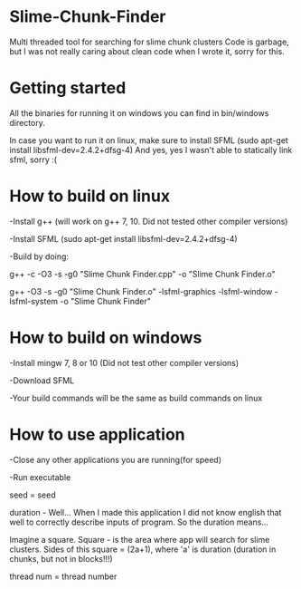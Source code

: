 # Slime-Chunk-Finder
Multi threaded tool for searching for slime chunk clusters
Code is garbage, but I was not really caring about clean code when I wrote it, sorry for this.

# Getting started
All the binaries for running it on windows you can find in bin/windows directory.

In case you want to run it on linux, make sure to install SFML (sudo apt-get install libsfml-dev=2.4.2+dfsg-4)
And yes, yes I wasn't able to statically link sfml, sorry :(

# How to build on linux
-Install g++ (will work on g++ 7, 10. Did not tested other compiler versions)

-Install SFML (sudo apt-get install libsfml-dev=2.4.2+dfsg-4)

-Build by doing:

g++ -c -O3 -s -g0 "Slime Chunk Finder.cpp" -o "Slime Chunk Finder.o"

g++ -O3 -s -g0 "Slime Chunk Finder.o" -lsfml-graphics -lsfml-window -lsfml-system -o "Slime Chunk Finder"

# How to build on windows
-Install mingw 7, 8 or 10 (Did not test other compiler versions)

-Download SFML

-Your build commands will be the same as build commands on linux

# How to use application
-Close any other applications you are running(for speed)

-Run executable

seed = seed

duration - Well... When I made this application I did not know english that well to correctly describe inputs of program. So the duration means...

Imagine a square. Square - is the area where app will search for slime clusters. Sides of this square = (2a+1), where 'a' is duration
(duration in chunks, but not in blocks!!!)

thread num = thread number
